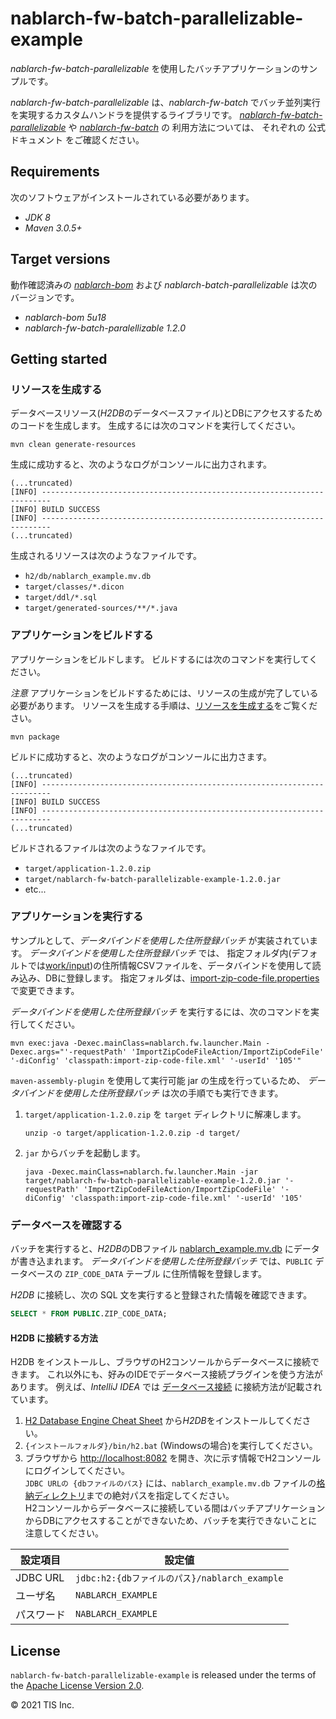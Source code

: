 # nablarch-fw-batch-parallelizable-example

*nablarch-fw-batch-parallelizable* を使用したバッチアプリケーションのサンプルです。

*nablarch-fw-batch-parallelizable* は、*nablarch-fw-batch* でバッチ並列実行を実現するカスタムハンドラを提供するライブラリです。
[*nablarch-fw-batch-parallelizable*](https://github.com/lerna-stack/nablarch-fw-batch-parallelizable/) や [*nablarch-fw-batch*](https://nablarch.github.io/docs/LATEST/doc/application_framework/application_framework/batch/index.html) の 利用方法については、
それぞれの 公式ドキュメント をご確認ください。

## Requirements
次のソフトウェアがインストールされている必要があります。

* *JDK 8*
* *Maven 3.0.5+*


## Target versions
動作確認済みの
[*nablarch-bom*](https://github.com/nablarch/nablarch-profiles) および
*nablarch-batch-parallelizable* は次のバージョンです。

* *nablarch-bom 5u18*
* *nablarch-fw-batch-paralellizable 1.2.0*

## Getting started

### リソースを生成する

データベースリソース(*H2DB*のデータベースファイル)とDBにアクセスするためのコードを生成します。
生成するには次のコマンドを実行してください。

```shell
mvn clean generate-resources
```

生成に成功すると、次のようなログがコンソールに出力されます。

```shell
(...truncated)
[INFO] ------------------------------------------------------------------------
[INFO] BUILD SUCCESS
[INFO] ------------------------------------------------------------------------
(...truncated)
```

生成されるリソースは次のようなファイルです。
- `h2/db/nablarch_example.mv.db`
- `target/classes/*.dicon`
- `target/ddl/*.sql`
- `target/generated-sources/**/*.java`


### アプリケーションをビルドする

アプリケーションをビルドします。
ビルドするには次のコマンドを実行してください。

*注意* アプリケーションをビルドするためには、リソースの生成が完了している必要があります。
リソースを生成する手順は、[リソースを生成する](#リソースを生成する)をご覧ください。

```shell
mvn package
```
    
ビルドに成功すると、次のようなログがコンソールに出力さます。

```shell
(...truncated)
[INFO] ------------------------------------------------------------------------
[INFO] BUILD SUCCESS
[INFO] ------------------------------------------------------------------------
(...truncated)
```

ビルドされるファイルは次のようなファイルです。
- `target/application-1.2.0.zip`
- `target/nablarch-fw-batch-parallelizable-example-1.2.0.jar`
- etc...


### アプリケーションを実行する

サンプルとして、*データバインドを使用した住所登録バッチ* が実装されています。
*データバインドを使用した住所登録バッチ* では、
指定フォルダ内(デフォルトでは[work/input](./work/input))の住所情報CSVファイルを、データバインドを使用して読み込み、DBに登録します。
指定フォルダは、[import-zip-code-file.properties](src/main/resources/batch-config/import-zip-code-file.properties) で変更できます。

*データバインドを使用した住所登録バッチ* を実行するには、次のコマンドを実行してください。

```shell
mvn exec:java -Dexec.mainClass=nablarch.fw.launcher.Main -Dexec.args="'-requestPath' 'ImportZipCodeFileAction/ImportZipCodeFile' '-diConfig' 'classpath:import-zip-code-file.xml' '-userId' '105'"
```

`maven-assembly-plugin` を使用して実行可能 jar の生成を行っているため、
*データバインドを使用した住所登録バッチ* は次の手順でも実行できます。

1. `target/application-1.2.0.zip` を `target` ディレクトリに解凍します。  
   ```shell
   unzip -o target/application-1.2.0.zip -d target/
   ```
1. `jar` からバッチを起動します。
    ```shell
    java -Dexec.mainClass=nablarch.fw.launcher.Main -jar target/nablarch-fw-batch-parallelizable-example-1.2.0.jar '-requestPath' 'ImportZipCodeFileAction/ImportZipCodeFile' '-diConfig' 'classpath:import-zip-code-file.xml' '-userId' '105'
    ```

### データベースを確認する

バッチを実行すると、*H2DB*のDBファイル [nablarch_example.mv.db](h2/db/nablarch_example.mv.db) にデータが書き込まれます。
*データバインドを使用した住所登録バッチ* では、`PUBLIC` データベースの `ZIP_CODE_DATA` テーブル に住所情報を登録します。

*H2DB* に接続し、次の SQL 文を実行すると登録された情報を確認できます。
```sql
SELECT * FROM PUBLIC.ZIP_CODE_DATA;
```

#### H2DB に接続する方法

H2DB をインストールし、ブラウザのH2コンソールからデータベースに接続できます。
これ以外にも、好みのIDEでデータベース接続プラグインを使う方法があります。
例えば、*IntelliJ IDEA* では
[データベース接続](https://pleiades.io/help/idea/connecting-to-a-database.html#connect-to-couchbase-database)
に接続方法が記載されています。

1. [H2 Database Engine Cheat Sheet](http://www.h2database.com/html/cheatSheet.html) から*H2DB*をインストールしてください。
1. `{インストールフォルダ}/bin/h2.bat` (Windowsの場合)を実行してください。
1. ブラウザから [http://localhost:8082](http://localhost:8082) を開き、次に示す情報でH2コンソールにログインしてください。  
  `JDBC URLの {dbファイルのパス}` には、`nablarch_example.mv.db` ファイルの[格納ディレクトリ](h2/db)までの絶対パスを指定してください。  
  H2コンソールからデータベースに接続している間はバッチアプリケーションからDBにアクセスすることができないため、バッチを実行できないことに注意してください。

| 設定項目   | 設定値                                    |
| -------- | ---------------------------------------- |
| JDBC URL | `jdbc:h2:{dbファイルのパス}/nablarch_example` |
| ユーザ名   | `NABLARCH_EXAMPLE`                         |
| パスワード | `NABLARCH_EXAMPLE`                         |

## License

`nablarch-fw-batch-parallelizable-example` is released under the terms of the [Apache License Version 2.0](LICENSE.txt).

© 2021 TIS Inc.

